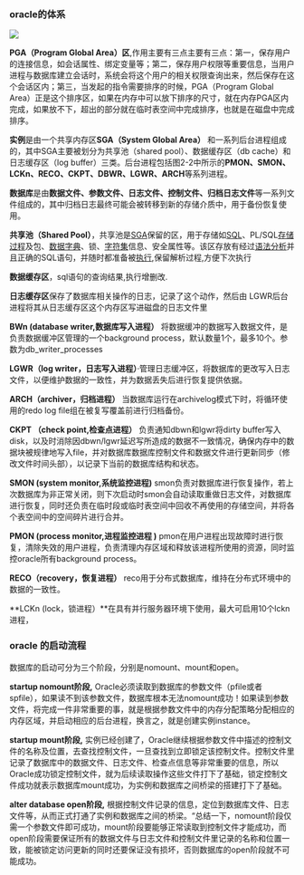 ### oracle的体系

![](https://cdn.nlark.com/yuque/0/2022/png/25651796/1668519318944-41f11997-0e7d-4a4d-95af-47a93ea18147.png)

**PGA（Program Global Area）区**,作用主要有三点主要有三点：第一，保存用户的连接信息，如会话属性、绑定变量等；第二，保存用户权限等重要信息，当用户进程与数据库建立会话时，系统会将这个用户的相关权限查询出来，然后保存在这个会话区内；第三，当发起的指令需要排序的时候，PGA（Program Global Area）正是这个排序区，如果在内存中可以放下排序的尺寸，就在内存PGA区内完成，如果放不下，超出的部分就在临时表空间中完成排序，也就是在磁盘中完成排序。

**实例**是由一个共享内存区**SGA（System Global Area）** 和一系列后台进程组成的，其中SGA主要被划分为共享池（shared pool）、数据缓存区（db cache）和日志缓存区（log buffer）三类。后台进程包括图2-2中所示的**PMON、SMON、LCKn、RECO、CKPT、DBWR、LGWR、ARCH**等系列进程。

**数据库**是由**数据文件、参数文件、日志文件、控制文件、归档日志文件**等一系列文件组成的，其中归档日志最终可能会被转移到新的存储介质中，用于备份恢复使用。

**共享池（Shared Pool）**，共享池是[SGA](https://baike.baidu.com/item/SGA/1317029?fromModule=lemma_inlink)保留的区，用于存储如[SQL](https://baike.baidu.com/item/SQL?fromModule=lemma_inlink)、PL/SQL[存储过程](https://baike.baidu.com/item/%E5%AD%98%E5%82%A8%E8%BF%87%E7%A8%8B/1240317?fromModule=lemma_inlink)及包、[数据字典](https://baike.baidu.com/item/%E6%95%B0%E6%8D%AE%E5%AD%97%E5%85%B8/1270246?fromModule=lemma_inlink)、锁、[字符集](https://baike.baidu.com/item/%E5%AD%97%E7%AC%A6%E9%9B%86/946585?fromModule=lemma_inlink)信息、安全属性等。该区存放有经过[语法分析](https://baike.baidu.com/item/%E8%AF%AD%E6%B3%95%E5%88%86%E6%9E%90?fromModule=lemma_inlink)并且正确的SQL语句，并随时都准备被[执行](https://baike.baidu.com/item/%E6%89%A7%E8%A1%8C?fromModule=lemma_inlink),保留解析过程,方便下次执行

**数据缓存区**，sql语句的查询结果,执行增删改.

**日志缓存区**保存了数据库相关操作的日志，记录了这个动作，然后由 LGWR后台进程将其从日志缓存区这个内存区写进磁盘的日志文件里

  

**BWn (database writer,数据库写入进程）** 将数据缓冲的数据写入数据文件，是负责数据缓冲区管理的一个background process，默认数量1个，最多10个。参数为db_writer_processes

**LGWR（log writer，日志写入进程）**·管理日志缓冲区，将数据库的更改写入日志文件，以便维护数据的一致性，并为数据丢失后进行恢复提供依据。

**ARCH（archiver，归档进程）** 当数据库运行在archivelog模式下时，将循环使用的redo log file组在被复写覆盖前进行归档备份。

**CKPT （check point,检查点进程）** 负责通知dbwn和lgwr将dirty buffer写入disk，以及时消除因dbwn/lgwr延迟写所造成的数据不一致情况，确保内存中的数据块被规律地写入file，并对数据库数据库控制文件和数据文件进行更新同步（修改文件时间头部），以记录下当前的数据库结构和状态。

**SMON (system monitor,系统监控进程)** smon负责对数据库进行恢复操作，若上次数据库为非正常关闭，则下次启动时smon会自动读取重做日志文件，对数据库进行恢复，同时还负责在临时段或临时表空间中回收不再使用的存储空间，并将各个表空间中的空间碎片进行合并。

**PMON (process monitor,进程监控进程 )** pmon在用户进程出现故障时进行恢复，清除失效的用户进程，负责清理内存区域和释放该进程所使用的资源，同时监控oracle所有background process。

**RECO（recovery，恢复进程）** reco用于分布式数据库，维持在分布式环境中的数据的一致性。

**LCKn (lock，锁进程）**在具有并行服务器环境下使用，最大可启用10个lckn进程，

### oracle 的启动流程

数据库的启动可分为三个阶段，分别是nomount、mount和open。

**startup nomount阶段,** Oracle必须读取到数据库的参数文件（pfile或者spfile），如果读不到该参数文件，数据库根本无法nomount成功！如果读到参数文件，将完成一件非常重要的事，就是根据参数文件中的内存分配策略分配相应的内存区域，并启动相应的后台进程，换言之，就是创建实例instance。

**startup mount阶段,** 实例已经创建了，Oracle继续根据参数文件中描述的控制文件的名称及位置，去查找控制文件，一旦查找到立即锁定该控制文件。控制文件里记录了数据库中的数据文件、日志文件、检查点信息等非常重要的信息，所以Oracle成功锁定控制文件，就为后续读取操作这些文件打下了基础，锁定控制文件成功就表示数据库mount成功，为实例和数据库之间桥梁的搭建打下了基础。

**alter database open阶段,** 根据控制文件记录的信息，定位到数据库文件、日志文件等，从而正式打通了实例和数据库之间的桥梁。“总结一下，nomount阶段仅需一个参数文件即可成功，mount阶段要能够正常读取到控制文件才能成功，而open阶段需要保证所有的数据文件与日志文件和控制文件里记录的名称和位置一致，能被锁定访问更新的同时还要保证没有损坏，否则数据库的open阶段就不可能成功。